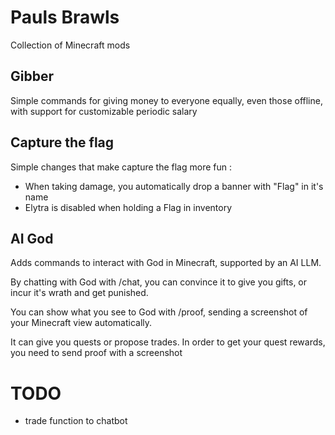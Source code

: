 # Pauls Brawls

Collection of Minecraft mods

## Gibber

Simple commands for giving money to everyone equally, even those offline, with support for customizable periodic salary

## Capture the flag

Simple changes that make capture the flag more fun :
* When taking damage, you automatically drop a banner with "Flag" in it's name
* Elytra is disabled when holding a Flag in inventory

## AI God

Adds commands to interact with God in Minecraft, supported by an AI LLM.

By chatting with God with /chat, you can convince it to give you gifts, or incur it's wrath and get punished.

You can show what you see to God with /proof, sending a screenshot of your Minecraft view automatically.

It can give you quests or propose trades.
In order to get your quest rewards, you need to send proof with a screenshot

# TODO

* trade function to chatbot

